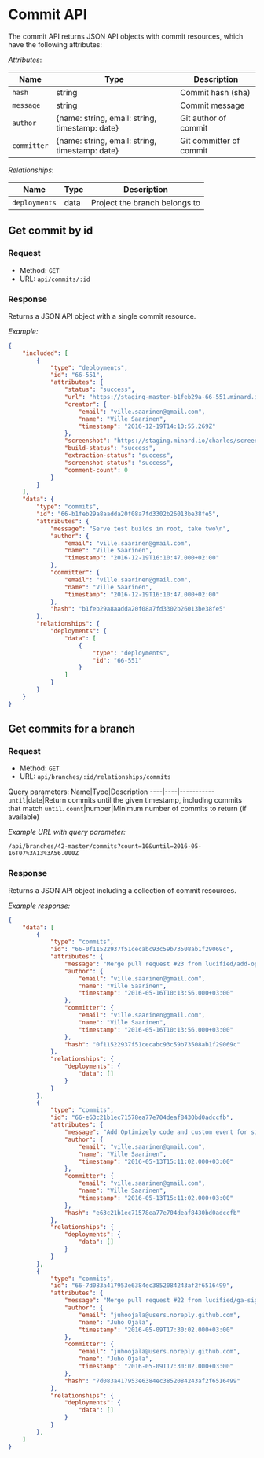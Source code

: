 
# Commit API

The commit API returns JSON API objects with commit
resources, which have the following attributes:

*Attributes*:

Name|Type|Description
----|----|-----------
`hash`|string|Commit hash (sha)
`message`|string|Commit message
`author`|{name: string, email: string, timestamp: date}|Git author of commit
`committer`|{name: string, email: string, timestamp: date}|Git committer of commit

*Relationships*:

Name|Type|Description
----|----|-----------
`deployments`|data|Project the branch belongs to

## Get commit by id

### Request

- Method: `GET`
- URL: `api/commits/:id`

### Response

Returns a JSON API object with a single commit resource.

*Example:*
```json
{
    "included": [
        {
            "type": "deployments",
            "id": "66-551",
            "attributes": {
                "status": "success",
                "url": "https://staging-master-b1feb29a-66-551.minard.io",
                "creator": {
                    "email": "ville.saarinen@gmail.com",
                    "name": "Ville Saarinen",
                    "timestamp": "2016-12-19T14:10:55.269Z"
                },
                "screenshot": "https://staging.minard.io/charles/screenshot/66/551?token=6bcb159a001f771ae9499f03addb5feae465068f900602c26a6ec31f9c79785b",
                "build-status": "success",
                "extraction-status": "success",
                "screenshot-status": "success",
                "comment-count": 0
            }
        }
    ],
    "data": {
        "type": "commits",
        "id": "66-b1feb29a8aadda20f08a7fd3302b26013be38fe5",
        "attributes": {
            "message": "Serve test builds in root, take two\n",
            "author": {
                "email": "ville.saarinen@gmail.com",
                "name": "Ville Saarinen",
                "timestamp": "2016-12-19T16:10:47.000+02:00"
            },
            "committer": {
                "email": "ville.saarinen@gmail.com",
                "name": "Ville Saarinen",
                "timestamp": "2016-12-19T16:10:47.000+02:00"
            },
            "hash": "b1feb29a8aadda20f08a7fd3302b26013be38fe5"
        },
        "relationships": {
            "deployments": {
                "data": [
                    {
                        "type": "deployments",
                        "id": "66-551"
                    }
                ]
            }
        }
    }
}
```

## Get commits for a branch

### Request

- Method: `GET`
- URL: `api/branches/:id/relationships/commits`

Query parameters:
Name|Type|Description
----|----|-----------
`until`|date|Return commits until the given timestamp, including commits that match `until`.
`count`|number|Minimum number of commits to return (if available)

*Example URL with query parameter:*
```
/api/branches/42-master/commits?count=10&until=2016-05-16T07%3A13%3A56.000Z
```

### Response

Returns a JSON API object including a collection of commit resources.

*Example response:*
```json
{
    "data": [
        {
            "type": "commits",
            "id": "66-0f11522937f51cecabc93c59b73508ab1f29069c",
            "attributes": {
                "message": "Merge pull request #23 from lucified/add-optimizely\n\nAdd Optimizely code and custom event for signups",
                "author": {
                    "email": "ville.saarinen@gmail.com",
                    "name": "Ville Saarinen",
                    "timestamp": "2016-05-16T10:13:56.000+03:00"
                },
                "committer": {
                    "email": "ville.saarinen@gmail.com",
                    "name": "Ville Saarinen",
                    "timestamp": "2016-05-16T10:13:56.000+03:00"
                },
                "hash": "0f11522937f51cecabc93c59b73508ab1f29069c"
            },
            "relationships": {
                "deployments": {
                    "data": []
                }
            }
        },
        {
            "type": "commits",
            "id": "66-e63c21b1ec71578ea77e704deaf8430bd0adccfb",
            "attributes": {
                "message": "Add Optimizely code and custom event for signups\n",
                "author": {
                    "email": "ville.saarinen@gmail.com",
                    "name": "Ville Saarinen",
                    "timestamp": "2016-05-13T15:11:02.000+03:00"
                },
                "committer": {
                    "email": "ville.saarinen@gmail.com",
                    "name": "Ville Saarinen",
                    "timestamp": "2016-05-13T15:11:02.000+03:00"
                },
                "hash": "e63c21b1ec71578ea77e704deaf8430bd0adccfb"
            },
            "relationships": {
                "deployments": {
                    "data": []
                }
            }
        },
        {
            "type": "commits",
            "id": "66-7d083a417953e6384ec3852084243af2f6516499",
            "attributes": {
                "message": "Merge pull request #22 from lucified/ga-signup-tracking\n\nSend events to GA whenever signup is attempted",
                "author": {
                    "email": "juhoojala@users.noreply.github.com",
                    "name": "Juho Ojala",
                    "timestamp": "2016-05-09T17:30:02.000+03:00"
                },
                "committer": {
                    "email": "juhoojala@users.noreply.github.com",
                    "name": "Juho Ojala",
                    "timestamp": "2016-05-09T17:30:02.000+03:00"
                },
                "hash": "7d083a417953e6384ec3852084243af2f6516499"
            },
            "relationships": {
                "deployments": {
                    "data": []
                }
            }
        },
    ]
}
```

